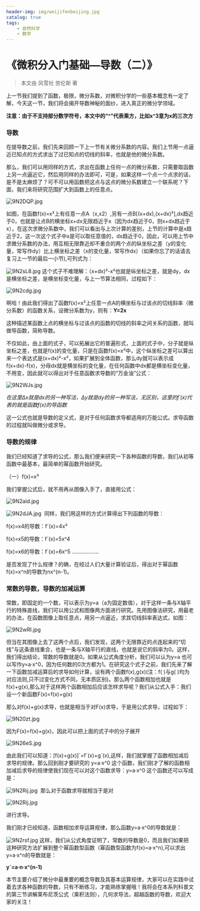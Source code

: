 ```yaml
---
header-img: img/weijifenbeijing.jpg
catalog: true
tags:
    - 自然科学
    - 数学
---
```

# 《微积分入门基础—导数（二）》

>本文由 风雪社 劳伦斯 著

上一节我们提到了函数，极限，微分系数，对微积分学的一些基本概念有一定了解，今天这一节，我们将会揭开导数神秘的面纱，进入真正的微分学领域。

**注意：由于不支持部分数学符号，本文中的“^”代表乘方，比如x^3意为x的三次方**

### 导数

在提导数之前，我们先来回顾一下上一节有关微分系数的内容。我们上节用一点逼近已知点的方式求出了过已知点的切线的斜率，也就是他的微分系数。

那么，我们可以用同样的方式，求出在函数上任何一点的微分系数，只需要取函数上另一点逼近它，然后用同样的办法即可，可是，如果这样一个点一个点求的话，是不是太麻烦了？可不可以用函数把这点与这点的微分系数建立一个联系呢？下面，我们来将研究范围扩大到函数上的任意点。

![9N2DQP.jpg](https://s1.ax1x.com/2018/02/21/9N2DQP.jpg)

如图，在函数f(x)=x²上有任意一点A（x,x2）,另有一点B[(x+dx),(x+dx)²],dx趋近于0，也就是让点B的横坐标x+dx无限趋近于x（因为dx趋近于0，则x+dx趋近于x），在这次求微分系数中，我们可以看出与上次计算的差别，上节的计算中是x趋近于2，这一次这个式子中x是可以取任意值的，dx趋近于0，因此，可以用上节中求微分系数的办法，用互相无限靠近却不重合的两个点的纵坐标之差（y的变化量，常写作dy）比上横坐标之差（x的变化量，常写作dx）（如果你忘了的话请去复习上一节的最后一小节),可列式为：

![9N2sL8.jpg](https://s1.ax1x.com/2018/02/21/9N2sL8.jpg)
​
这个式子不难理解：（x+dx)²-x²也就是纵坐标之差，就是dy，dx是横坐标之差，是横坐标变化量，与上一节算法相同，过程如下：

![9N2cdg.jpg](https://s1.ax1x.com/2018/02/21/9N2cdg.jpg)
​

啊哈！由此我们得出了函数f(x)=x²上任意一点A的横坐标与过该点的切线斜率（微分系数）的函数关系，设微分系数为y，则有：**Y=2x**

这种描述某函数上点的横坐标与过该点的函数的切线的斜率之间关系的函数，就叫做导函数，简称导数。

不仅如此，由上面的式子，可以拓展出它的普遍形式，上面的式子中，分子就是纵坐标之差，也就是f(x)的变化量，只是在函数f(x)=x²中，这个纵坐标之差可以算出来一个表达式是(x+dx)²-x²，如果扩展到全体函数，那么dy就可以表示成f(x+dx)-f(x)，分母dx就是横坐标的变化量，在任何函数中dx都是横坐标变化量，不用变，因此就可以得出对于任意函数求导数的“万金油”公式：

![9N2WJs.jpg](https://s1.ax1x.com/2018/02/21/9N2WJs.jpg)

*在这里Δx就是dx的另一种写法，Δy就是dy的另一种写法，无区别，这里的f´(x)代表的就是函数f(x)的导函数*

这一公式也就是导数的定义式，是对于任何函数求导都适用的万能公式。求导函数的过程就叫做微分或求导。

### 导数的规律

我们已经知道了求导的公式，那么我们便来研究一下各种函数的导数，我们从初等函数中最基本，最简单的幂函数开始研究。

（一）f(x)=x³

我们掌握公式后，就不用再从图像入手了，直接用公式：

![9N2aid.jpg](https://s1.ax1x.com/2018/02/21/9N2aid.jpg)

![9N2dJA.jpg](https://s1.ax1x.com/2018/02/21/9N2dJA.jpg)
​
同样，我们用这样的方式计算得出下列函数的导数：

f(x)=x4的导数：f´(x)=4x³

f(x)=x5的导数：f´(x)=5x^4

f(x)=x6的导数：f´(x)=6x^5
………………

是否发现了什么规律？的确，在经过人们大量计算验证后，得出对于幂函数f(x)=x^n的导数为nx^(n-1)。

### 常数的导数，导数的加减运算

常数，即固定的一个数，可以表示为y=a（a为固定数值），对于这样一条与X轴平行的特殊直线，我们可以用公式和图像两方面进行研究。先用图像法研究，用最老的办法，在函数图像上取任意点，用另一点逼近，求其切线斜率表达式，如图：

![9N2wRI.jpg](https://s1.ax1x.com/2018/02/21/9N2wRI.jpg)​

但当在其图像上去了这两个点后，我们发现，这两个无限靠近的点连起来的“切线”与这条直线重合，也是一条与X轴平行的直线，也就是说它的斜率为0。这样，我们得出结论，常数的导数就是0。如果从公式角度分析，我们可以认为y=a 也可以写作y=a·x^0，因为任何数的0次方都为1。在研究这个式子之前，我们先来了解一下函数加减运算后的求导如何计算，设有两个函数f(x),g(x)(注：f( )与g( )均为对应法则,只不过变化方式不同，无本质区别)。那么两个函数相加也就是f(x)+g(x),那么对于这样两个函数相加后应该怎样求导呢？我们从公式入手：我们设一个新函数F(x)=f(x)+g(x)

那么对f(x)+g(x)求导，也就是相当于对F(x)求导，于是用公式求导，过程如下：

![9N20zt.jpg](https://s1.ax1x.com/2018/02/21/9N20zt.jpg)

因为F(x)=f(x)+g(x)，因此可以把上面的式子中的分子展开


![9N26eS.jpg](https://s1.ax1x.com/2018/02/21/9N26eS.jpg)

由此我们可以知道：[f(x)+g(x)]´=f´(x)+g´(x),这样，我们就掌握了函数相加减后求导的规律。那么回到刚才要研究的 y=a·x^0 这个函数，我们刚才了解的函数相加减后求导的规律使我们现在可以对这个函数求导：y=a·x^0 这个函数还可以写成是：

![9N2Rij.jpg](https://s1.ax1x.com/2018/02/21/9N2Rij.jpg)
​
那么对于函数求导就相当于是对

![9N2Rij.jpg](https://s1.ax1x.com/2018/02/21/9N2Rij.jpg)​

进行求导。

我们刚才已经知道，函数相加求导运算规律，那么函数y=a·x^0的导数就是：

![9N2rsf.jpg](https://s1.ax1x.com/2018/02/21/9N2rsf.jpg)
​
这样，我们从公式角度证明了，常数的导数是0，而且我们如果把这种研究方法扩展到整个幂函数型函数（幂函数型函数为f(x)=a·x^n),可以求出y=a·x^n的导数就是：

**y´=a·n·x^(n-1)**

本节主要介绍了微分中最重要的概念导数及其基本运算规律，大家可以在实践中试着去求各种函数的导数，只有不断练习，才能熟练掌握哦！我将会在本系列科普文的第三节讲解莱布尼茨公式（乘积法则），几何求导法，超越函数的导数，欢迎大家的关注！
